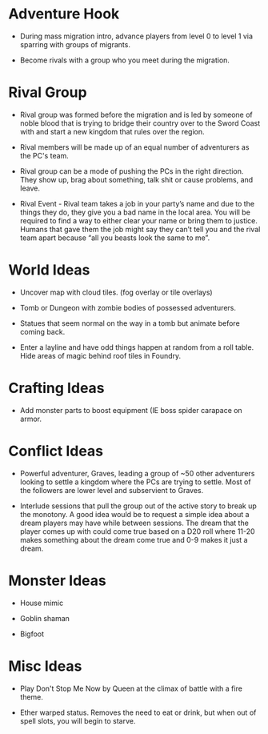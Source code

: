 # Adventure Hook

- During mass migration intro, advance players from level 0 to level 1 via sparring with groups of migrants. 
    
- Become rivals with a group who you meet during the migration. 
    

  

# Rival Group

- Rival group was formed before the migration and is led by someone of noble blood that is trying to bridge their country over to the Sword Coast with and start a new kingdom that rules over the region. 
    
- Rival members will be made up of an equal number of adventurers as the PC's team.
    
- Rival group can be a mode of pushing the PCs in the right direction. They show up, brag about something, talk shit or cause problems, and leave.
    
- Rival Event - Rival team takes a job in your party’s name and due to the things they do, they give you a bad name in the local area. You will be required to find a way to either clear your name or bring them to justice. Humans that gave them the job might say they can’t tell you and the rival team apart because “all you beasts look the same to me”.
    

  

# World Ideas

- Uncover map with cloud tiles. (fog overlay or tile overlays) 
    
- Tomb or Dungeon with zombie bodies of possessed adventurers.
    
- Statues that seem normal on the way in a tomb but animate before coming back.
    
- Enter a layline and have odd things happen at random from a roll table. Hide areas of magic behind roof tiles in Foundry. 
    

  

# Crafting Ideas

- Add monster parts to boost equipment (IE boss spider carapace on armor.
    

  

# Conflict Ideas

- Powerful adventurer, Graves, leading a group of ~50 other adventurers looking to settle a kingdom where the PCs are trying to settle. Most of the followers are lower level and subservient to Graves.
    
- Interlude sessions that pull the group out of the active story to break up the monotony. A good idea would be to request a simple idea about a dream players may have while between sessions. The dream that the player comes up with could come true based on a D20 roll where 11-20 makes something about the dream come true and 0-9 makes it just a dream. 
    

  

# Monster Ideas

- House mimic 
    
- Goblin shaman
    
- Bigfoot
    

# Misc Ideas

- Play Don't Stop Me Now by Queen at the climax of battle with a fire theme. 
    
- Ether warped status. Removes the need to eat or drink, but when out of spell slots, you will begin to starve.
    

  